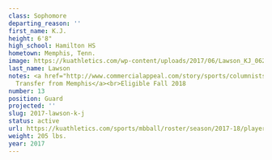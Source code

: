 ```yaml
---
class: Sophomore
departing_reason: ''
first_name: K.J.
height: 6'8"
high_school: Hamilton HS
hometown: Memphis, Tenn.
image: https://kuathletics.com/wp-content/uploads/2017/06/Lawson_KJ_06232017.jpg
last_name: Lawson
notes: <a href="http://www.commercialappeal.com/story/sports/columnists/geoff-calkins/2017/04/10/calkins-lawsons-kansas----and-keelon-lawson-explain-why/100291042/">Sophomore,
  Transfer from Memphis</a><br>Eligible Fall 2018
number: 13
position: Guard
projected: ''
slug: 2017-lawson-k-j
status: active
url: https://kuathletics.com/sports/mbball/roster/season/2017-18/player/k-j-lawson/
weight: 205 lbs.
year: 2017
---
```


